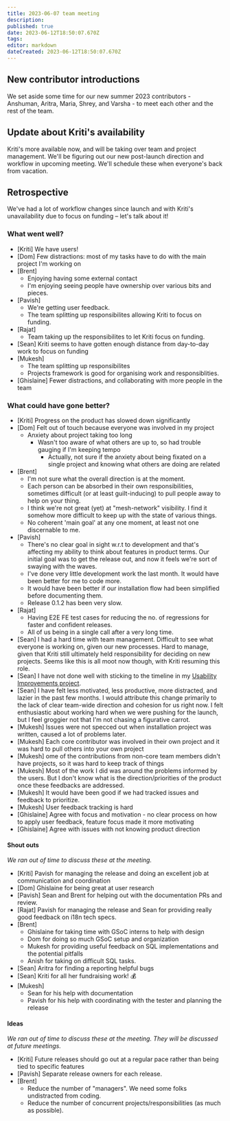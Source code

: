 ```yaml
---
title: 2023-06-07 team meeting
description: 
published: true
date: 2023-06-12T18:50:07.670Z
tags: 
editor: markdown
dateCreated: 2023-06-12T18:50:07.670Z
---
```


## New contributor introductions
We set aside some time for our new summer 2023 contributors - Anshuman, Aritra, Maria, Shrey, and Varsha - to meet each other and the rest of the team.

## Update about Kriti's availability
Kriti's more available now, and will be taking over team and project management. We'll be figuring out our new post-launch direction and workflow in upcoming meeting. We'll schedule these when everyone's back from vacation.

## Retrospective
We've had a lot of workflow changes since launch and with Kriti's unavailability due to focus on funding – let's talk about it!

### What went well?
- [Kriti] We have users!
- [Dom] Few distractions: most of my tasks have to do with the main project I'm working on
- [Brent] 
    - Enjoying having some external contact
    - I'm enjoying seeing people have ownership over various bits and pieces.
- [Pavish]
    - We're getting user feedback.
    - The team splitting up responsibilites allowing Kriti to focus on funding.
- [Rajat]
    - Team taking up the responsibilites to let Kriti focus on funding. 
- [Sean] Kriti seems to have gotten enough distance from day-to-day work to focus on funding
- [Mukesh]
    - The team splitting up responsibilites
    - Projects framework is good for organising work and responsiblities.
- [Ghislaine] Fewer distractions, and collaborating with more people in the team 

### What could have gone better?
- [Kriti] Progress on the product has slowed down significantly
- [Dom] Felt out of touch because everyone was involved in my project
    - Anxiety about project taking too long
        - Wasn't too aware of what others are up to, so had trouble gauging if I'm keeping tempo
            - Actually, not sure if the anxiety about being fixated on a single project and knowing what others are doing are related 
- [Brent]
    - I'm not sure what the overall direction is at the moment.
    - Each person can be absorbed in their own responsibilities, sometimes difficult (or at least guilt-inducing) to pull people away to help on your thing.
    - I think we're not great (yet) at "mesh-network" visibility. I find it somehow more difficult to keep up with the state of various things.
    - No coherent 'main goal' at any one moment, at least not one discernable to me.
- [Pavish]
    - There's no clear goal in sight w.r.t to development and that's affecting my ability to think about features in product terms. Our initial goal was to get the release out, and now it feels we're sort of swaying with the waves.
    - I've done very little development work the last month. It would have been better for me to code more.
    - It would have been better if our installation flow had been simplified before documenting them.
    - Release 0.1.2 has been very slow.
- [Rajat] 
    - Having E2E FE test cases for reducing the no. of regressions for faster and confident releases.
    - All of us being in a single call after a very long time. 
- [Sean] I had a hard time with team management. Difficult to see what everyone is working on, given our new processes. Hard to manage, given that Kriti still ultimately held responsibility for deciding on new projects. Seems like this is all moot now though, with Kriti resuming this role.
- [Sean] I have not done well with sticking to the timeline in my [Usability Improvements project](https://wiki.mathesar.org/en/projects/2023-04-usability-improvements.md).
- [Sean] I have felt less motivated, less productive, more distracted, and lazier in the past few months. I would attribute this change primarily to the lack of clear team-wide direction and cohesion for us right now. I felt enthusiastic about working hard when we were pushing for the launch, but I feel groggier not that I'm not chasing a figurative carrot.
- [Mukesh] Issues were not specced out when installation project was written, caused a lot of problems later.
- [Mukesh] Each core contributor was involved in their own project and it was hard to pull others into your own project
- [Mukesh] ome of the contributions from non-core team members didn't have projects, so it was hard to keep track of things
- [Mukesh] Most of the work I did was around the problems informed by the users. But I don't know what is the direction/priorities of the product once these feedbacks are addressed.
- [Mukesh] It would have been good if we had tracked issues and feedback to prioritize.
- [Mukesh] User feedback tracking is hard
- [Ghislaine] Agree with focus and motivation - no clear process on how to apply user feedback, feature focus made it more motivating
- [Ghislaine] Agree with issues with not knowing product direction

#### Shout outs
*We ran out of time to discuss these at the meeting.*

- [Kriti] Pavish for managing the release and doing an excellent job at communication and coordination
- [Dom] Ghislaine for being great at user research
- [Pavish] Sean and Brent for helping out with the documentation PRs and review.
- [Rajat] Pavish for managing the release and Sean for providing really good feedback on i18n tech specs. 
- [Brent]
    - Ghislaine for taking time with GSoC interns to help with design
    - Dom for doing so much GSoC setup and organization
    - Mukesh for providing useful feedback on SQL implementations and the potential pitfalls
    - Anish for taking on difficult SQL tasks.
- [Sean] Aritra for finding a reporting helpful bugs
- [Sean] Kriti for all her fundraising work! 💰
- [Mukesh]
	- Sean for his help with documentation
	- Pavish for his help with coordinating with the tester and planning the release

#### Ideas
*We ran out of time to discuss these at the meeting. They will be discussed at future meetings.*

- [Kriti] Future releases should go out at a regular pace rather than being tied to specific features
- [Pavish] Separate release owners for each release.
- [Brent]
    - Reduce the number of "managers". We need some folks undistracted from coding.
    - Reduce the number of concurrent projects/responsibilities (as much as possible).
